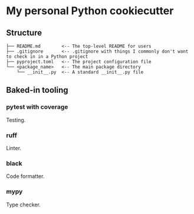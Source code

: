 # My personal Python cookiecutter

## Structure

```
├── README.md        <-- The top-level README for users
├── .gitignore       <-- .gitignore with things I commonly don't want to check in in a Python project
├── pyproject.toml   <-- The project configuration file
└── <package_name>   <-- The main package directory
    └── __init__.py  <-- A standard __init__.py file
```

## Baked-in tooling

### pytest with coverage

Testing.

### ruff

Linter.

### black

Code formatter.

### mypy

Type checker.
